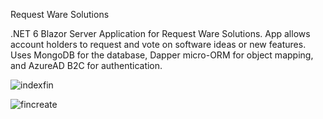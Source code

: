 Request Ware Solutions

.NET 6 Blazor Server Application for Request Ware Solutions. App allows account holders to request and vote on software ideas or new features. Uses MongoDB for the database, Dapper micro-ORM for object mapping,  and AzureAD B2C for authentication.




![indexfin](https://user-images.githubusercontent.com/95720340/167708121-dbdb866e-fbe4-4e56-ba6d-80edf231fc09.png)

![fincreate](https://user-images.githubusercontent.com/95720340/167708152-d45ab2bd-3e3f-4e1d-889e-5ced220e0ed3.png)







